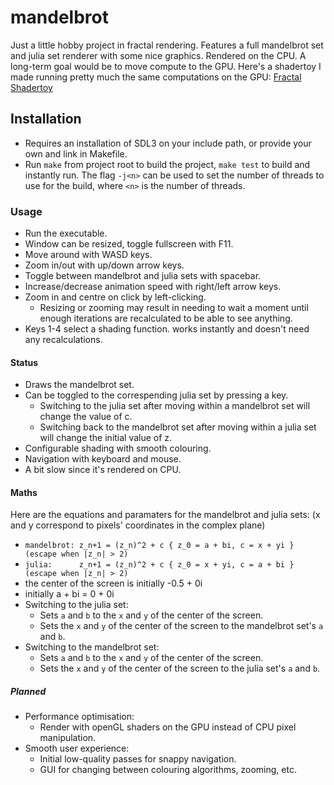# mandelbrot
Just a little hobby project in fractal rendering.
Features a full mandelbrot set and julia set renderer with some nice graphics.
Rendered on the CPU. A long-term goal would be to move compute to the GPU.
Here's a shadertoy I made running pretty much the same computations on the GPU: [Fractal Shadertoy](https://www.shadertoy.com/view/33lGDX)

## Installation
- Requires an installation of SDL3 on your include path, or provide your own and link in Makefile.
- Run `make` from project root to build the project, `make test` to build and instantly run. The flag `-j<n>` can be used to set the number of threads to use for the build, where `<n>` is the number of threads.

### Usage
- Run the executable.
- Window can be resized, toggle fullscreen with F11.
- Move around with WASD keys.
- Zoom in/out with up/down arrow keys.
- Toggle between mandelbrot and julia sets with spacebar.
- Increase/decrease animation speed with right/left arrow keys.
- Zoom in and centre on click by left-clicking.
    - Resizing or zooming may result in needing to wait a moment until enough iterations are recalculated to be able to see anything.
- Keys 1-4 select a shading function. works instantly and doesn't need any recalculations.

#### Status
- Draws the mandelbrot set.
- Can be toggled to the correspending julia set by pressing a key.
  - Switching to the julia set after moving within a mandelbrot set will change the value of c.
  - Switching back to the mandelbrot set after moving within a julia set will change the initial value of z.
- Configurable shading with smooth colouring.
- Navigation with keyboard and mouse.
- A bit slow since it's rendered on CPU.

#### Maths
Here are the equations and paramaters for the mandelbrot and julia sets:
(x and y correspond to pixels' coordinates in the complex plane)
- `mandelbrot: z_n+1 = (z_n)^2 + c { z_0 = a + bi, c = x + yi } (escape when |z_n| > 2)`
- `julia:      z_n+1 = (z_n)^2 + c { z_0 = x + yi, c = a + bi } (escape when |z_n| > 2)`
- the center of the screen is initially -0.5 + 0i
- initially a + bi = 0 + 0i
- Switching to the julia set:
  - Sets `a` and `b` to the `x` and `y` of the center of the screen.
  - Sets the `x` and `y` of the center of the screen to the mandelbrot set's `a` and `b`.
- Switching to the mandelbrot set:
  - Sets `a` and `b` to the `x` and `y` of the center of the screen.
  - Sets the `x` and `y` of the center of the screen to the julia set's `a` and `b`.

##### Planned
- Performance optimisation:
    - Render with openGL shaders on the GPU instead of CPU pixel manipulation.
- Smooth user experience:
    - Initial low-quality passes for snappy navigation.
    - GUI for changing between colouring algorithms, zooming, etc.
